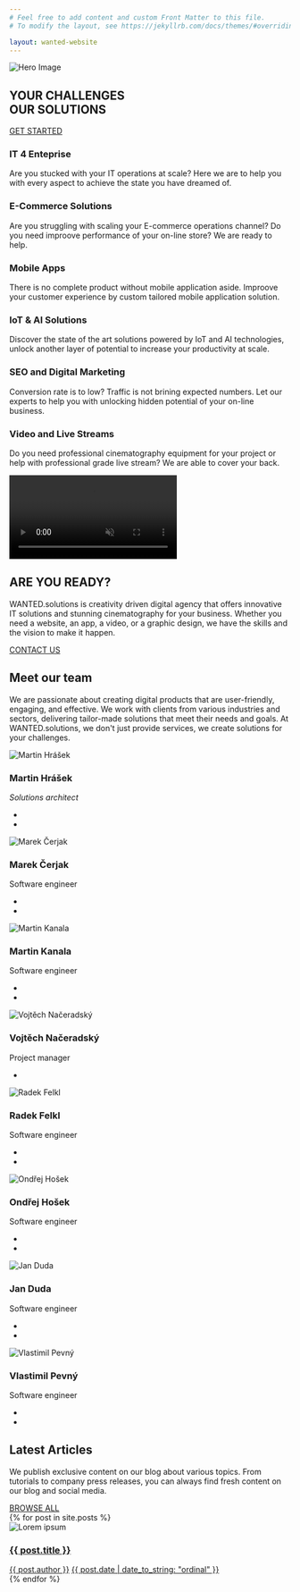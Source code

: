 ```yaml
---
# Feel free to add content and custom Front Matter to this file.
# To modify the layout, see https://jekyllrb.com/docs/themes/#overriding-theme-defaults

layout: wanted-website
---
```


<!-- Hero -->
<section id="slider" class="hero p-0 odd featured all">
    <div class="swiper-container no-slider animation slider-h-100">
        <div class="swiper-wrapper">
            <div class="swiper-slide slide-center">
                <img src="/assets/website/hp-ilustration.webp" class="hero-image" alt="Hero Image">
                <div class="slide-content row">
                    <div class="col-12 d-flex inner">
                        <div class="left align-self-center text-center text-md-left">
                            <h1 data-aos="zoom-out-up" data-aos-delay="400" class="title effect-static-text">YOUR CHALLENGES<br/>OUR SOLUTIONS</h1>
                            <!-- <p data-aos="zoom-out-up" data-aos-delay="800" class="description">WANTED.<small>SOLUTIONS</small></p> -->
                            <a href="#footer" data-aos="zoom-out-up" data-aos-delay="1200" class="smooth-anchor ml-auto mr-auto ml-md-0 mt-4 btn dark-button"><i class="icon-cup"></i>GET STARTED</a>
                        </div>
                    </div>
                </div>
                <div class="hero-background"></div>
            </div>
        </div>
        <div class="swiper-pagination"></div>
    </div>
</section>

<!-- Features -->
<section id="features" class="section-1 odd offers featured all">
    <div class="container">
        <div class="row justify-content-center text-center items">
            <div class="col-12 col-md-6 col-lg-4 item">
                <div class="card no-hover">
                    <i class="icon icon-globe"></i>
                    <h3 class="feature-name">IT 4 Enteprise</h3>
                    <p>Are you stucked with your IT operations at scale? Here we are to help you with every aspect to achieve the state you have dreamed of.</p>
                </div>
            </div>
            <div class="col-12 col-md-6 col-lg-4 item">
                <div class="card no-hover">
                    <i class="icon icon-basket"></i>
                    <h3 class="feature-name">E-Commerce Solutions</h3>
                    <p>Are you struggling with scaling your E-commerce operations channel? Do you need improove performance of your on-line store? We are ready to help.</p>
                </div>
            </div>
            <div class="col-12 col-md-6 col-lg-4 item">
                <div class="card no-hover">
                    <i class="icon icon-screen-smartphone"></i>
                    <h3 class="feature-name">Mobile Apps</h3>
                    <p>There is no complete product without mobile application aside. Improove your customer experience by custom tailored mobile application solution.</p>
                </div>
            </div>
            <div class="col-12 col-md-6 col-lg-4 item">
                <div class="card no-hover">
                    <i class="icon icon-layers"></i>
                    <h3 class="feature-name">IoT & AI Solutions</h3>
                    <p>Discover the state of the art solutions powered by IoT and AI technologies, unlock another layer of potential to increase your productivity at scale.</p>
                </div>
            </div>
            <div class="col-12 col-md-6 col-lg-4 item">
                <div class="card no-hover">
                    <i class="icon icon-chart"></i>
                    <h3 class="feature-name">SEO and Digital Marketing</h3>
                    <p>Conversion rate is to low? Traffic is not brining expected numbers. Let our experts to help you with unlocking hidden potential of your on-line business.</p>
                </div>
            </div>
            <div class="col-12 col-md-6 col-lg-4 item">
                <div class="card no-hover">
                    <i class="icon icon-bulb"></i>
                    <h3 class="feature-name">Video and Live Streams</h3>
                    <p>Do you need professional cinematography equipment for your project or help with professional grade live stream? We are able to cover your back.</p>
                </div>
            </div>
        </div>
    </div>
</section>



<!-- Get -->
<section id="get" class="section-3 hero odd p-0 featured all">
    <div class="swiper-container no-slider animation slider-h-75">
        <div class="swiper-wrapper">
            <div class="swiper-slide slide-center">
                <video class="full-image" data-mask="80" playsinline autoplay muted loop>
                    <source src="/assets/videos/background-animation-001.mp4" type="video/mp4" />
                </video> 
                <div class="slide-content row">
                    <div class="col-12 d-flex inner">
                        <div class="center align-self-center text-center">
                            <h2 data-aos="zoom-out-up" data-aos-delay="400" class="title effect-static-text">ARE YOU READY?</h2>
                            <p data-aos="zoom-out-up" data-aos-delay="800" class="description ml-auto mr-auto">WANTED.solutions is creativity driven digital agency that offers innovative IT solutions and stunning cinematography for your business. Whether you need a website, an app, a video, or a graphic design, we have the skills and the vision to make it happen.</p>
                            <a href="#contact" data-aos="zoom-out-up" data-aos-delay="1200" class="smooth-anchor ml-auto mr-auto mt-5 btn primary-button"><i class="icon-rocket"></i>CONTACT US</a>
                        </div>
                    </div>
                </div>
            </div>
        </div>
        <div class="swiper-pagination"></div>
    </div>
</section>
<!-- Team -->
<section id="testimonials" class="section-4 odd carousel featured all">
    <div class="overflow-holder">
        <div class="container">
            <div class="row text-center intro">
                <div class="col-12">
                    <h2>Meet our team</h2>
                    <p class="text-max-800">We are passionate about creating digital products that are user-friendly, engaging, and effective. We work with clients from various industries and sectors, delivering tailor-made solutions that meet their needs and goals. At WANTED.solutions, we don't just provide services, we create solutions for your challenges.</p>
                </div>
            </div>
            <div class="swiper-container mid-slider items">
                <div class="swiper-wrapper">
                    <div class="swiper-slide slide-center text-center item">
                        <div class="row card">
                            <div class="col-12">
                                <img loading="lazy" src="/assets/team/martin-hrasek.webp" alt="Martin Hrášek" class="person">
                                <h3 class="employee-name">Martin Hrášek</h3>
                                <p><i>Solutions architect</i></p>
                                <ul class="navbar-nav social share-list ml-auto">
                                    <li class="nav-item">
                                        <a href="https://github.com/marley-ma/" target="_blank" class="nav-link"><i class="icon-social-github ml-2 mr-2"></i></a>
                                    </li>
                                    <li class="nav-item">
                                        <a href="https://www.linkedin.com/in/marley-ma/" target="_blank" class="nav-link"><i class="icon-social-linkedin ml-2 mr-2"></i></a>
                                    </li>
                                </ul>
                            </div>
                        </div>
                    </div>
                    <div class="swiper-slide slide-center text-center item">
                        <div class="row card">
                            <div class="col-12">
                                <img loading="lazy" src="/assets/team/marek-cerjak.webp" alt="Marek Čerjak" class="person">
                                <h3 class="employee-name">Marek Čerjak</h3>
                                <p>Software engineer</p>
                                <ul class="navbar-nav social share-list ml-auto">
                                    <li class="nav-item">
                                        <a href="#" class="nav-link"><i class="icon-social-github ml-2 mr-2"></i></a>
                                    </li>
                                    <li class="nav-item">
                                        <a href="https://www.linkedin.com/in/marek-%C4%8Derjak-b3048b5/" class="nav-link"><i class="icon-social-linkedin ml-2 mr-2"></i></a>
                                    </li>
                                </ul>
                            </div>
                        </div>
                    </div>
                    <div class="swiper-slide slide-center text-center item">
                        <div class="row card">
                            <div class="col-12">
                                <img loading="lazy" src="/assets/team/martin-kanala.webp" alt="Martin Kanala" class="person">
                                <h3 class="employee-name">Martin Kanala</h3>
                                <p>Software engineer</p>
                                <ul class="navbar-nav social share-list ml-auto">
                                    <li class="nav-item">
                                        <a href="#" class="nav-link"><i class="icon-social-github ml-2 mr-2"></i></a>
                                    </li>
                                    <li class="nav-item">
                                        <a href="#" class="nav-link"><i class="icon-social-linkedin ml-2 mr-2"></i></a>
                                    </li>
                                </ul>
                            </div>
                        </div>
                    </div>
                    <div class="swiper-slide slide-center text-center item">
                        <div class="row card">
                            <div class="col-12">
                                <img loading="lazy" src="/assets/team/vojtech-naceradsky.webp" alt="Vojtěch Načeradský" class="person">
                                <h3 class="employee-name">Vojtěch Načeradský</h3>
                                <p>Project manager</p>
                                <ul class="navbar-nav social share-list ml-auto">
                                    <li class="nav-item">
                                        <a href="https://github.com/naceradsky" target="_blank" class="nav-link"><i class="icon-social-github ml-2 mr-2"></i></a>
                                    </li>
                                    <!--<li class="nav-item">
                                        <a href="#" class="nav-link"><i class="icon-social-linkedin ml-2 mr-2"></i></a>
                                    </li>-->
                                </ul>
                            </div>
                        </div>
                    </div>
                    <div class="swiper-slide slide-center text-center item">
                        <div class="row card">
                            <div class="col-12">
                                <img loading="lazy" src="/assets/team/radek-felkl.webp" alt="Radek Felkl" class="person">
                                <h3 class="employee-name">Radek Felkl</h3>
                                <p>Software engineer</p>
                                <ul class="navbar-nav social share-list ml-auto">
                                    <li class="nav-item">
                                        <a href="#" class="nav-link"><i class="icon-social-github ml-2 mr-2"></i></a>
                                    </li>
                                    <li class="nav-item">
                                        <a href="#" class="nav-link"><i class="icon-social-linkedin ml-2 mr-2"></i></a>
                                    </li>
                                </ul>
                            </div>
                        </div>
                    </div>
                    <div class="swiper-slide slide-center text-center item">
                        <div class="row card">
                            <div class="col-12">
                                <img loading="lazy" src="/assets/team/ondrej-hosek.webp" alt="Ondřej Hošek" class="person">
                                <h3 class="employee-name">Ondřej Hošek</h3>
                                <p>Software engineer</p>
                                <ul class="navbar-nav social share-list ml-auto">
                                    <li class="nav-item">
                                        <a href="#" class="nav-link"><i class="icon-social-github ml-2 mr-2"></i></a>
                                    </li>
                                    <li class="nav-item">
                                        <a href="#" class="nav-link"><i class="icon-social-linkedin ml-2 mr-2"></i></a>
                                    </li>
                                </ul>
                            </div>
                        </div>
                    </div>
                    <div class="swiper-slide slide-center text-center item">
                        <div class="row card">
                            <div class="col-12">
                                <img loading="lazy" src="/assets/team/jan-duda.webp" alt="Jan Duda" class="person">
                                <h3 class="employee-name">Jan Duda</h3>
                                <p>Software engineer</p>
                                <ul class="navbar-nav social share-list ml-auto">
                                    <li class="nav-item">
                                        <a href="#" class="nav-link"><i class="icon-social-github ml-2 mr-2"></i></a>
                                    </li>
                                    <li class="nav-item">
                                        <a href="#" class="nav-link"><i class="icon-social-linkedin ml-2 mr-2"></i></a>
                                    </li>
                                </ul>
                            </div>
                        </div>
                    </div>
                    <div class="swiper-slide slide-center text-center item">
                        <div class="row card">
                            <div class="col-12">
                                <img loading="lazy" src="/assets/team/vlastimil-pevny.webp" alt="Vlastimil Pevný" class="person">
                                <h3 class="employee-name">Vlastimil Pevný</h3>
                                <p>Software engineer</p>
                                <ul class="navbar-nav social share-list ml-auto">
                                    <li class="nav-item">
                                        <a href="#" class="nav-link"><i class="icon-social-github ml-2 mr-2"></i></a>
                                    </li>
                                    <li class="nav-item">
                                        <a href="#" class="nav-link"><i class="icon-social-linkedin ml-2 mr-2"></i></a>
                                    </li>
                                </ul>
                            </div>
                        </div>
                    </div>
                </div>
                <div class="swiper-pagination"></div>
            </div>
        </div>
    </div>
</section>

<!-- News -->
<section id="news" class="section-5 odd carousel showcase news featured all">
    <div class="overflow-holder">
        <div class="container">
            <div class="row intro">
                <div class="col-12 col-md-9 align-self-center text-center text-md-left">
                    <h2 class="featured">Latest Articles</h2>
                    <p>We publish exclusive content on our blog about various topics. From tutorials to company press releases, you can always find fresh content on our blog and social media.</p>
                </div>
                <div class="col-12 col-md-3 align-self-end">
                    <a href="/blog/articles/" class="btn mx-auto mr-md-0 ml-md-auto primary-button"><i class="icon-grid"></i>BROWSE ALL</a>
                </div>
            </div>
            <div class="swiper-container mid-slider items">
                <div class="swiper-wrapper">
                    {% for post in site.posts %}
                        <div class="swiper-slide slide-center item">
                            <div class="row card p-0 text-center">
                                <div class="image-over">
                                    <img loading="lazy" src="/assets/team/news-1-h.jpg" alt="Lorem ipsum">
                                </div>
                                <div class="card-caption col-12 p-0">
                                    <div class="card-body">
                                        <a href="{{ post.url }}">
                                            <h3 class="m-0">{{ post.title }}</h3>
                                        </a>
                                    </div>
                                    <div class="card-footer d-lg-flex align-items-center justify-content-center">
                                        <a href="javascript:void(0)" class="d-lg-flex align-items-center"><i class="icon-user"></i>{{ post.author }}</a>
                                        <a href="javascript:void(0)" class="d-lg-flex align-items-center"><i class="icon-clock"></i>{{ post.date | date_to_string: "ordinal" }}</a>
                                    </div>
                                </div>
                            </div>
                        </div>
                    {% endfor %}
                </div>
                <div class="swiper-pagination"></div>
            </div>
        </div>
    </div>
</section>